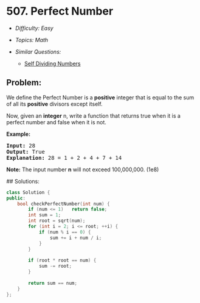 # 507. Perfect Number

* *Difficulty: Easy*

* *Topics: Math*

* *Similar Questions:*

  * [Self Dividing Numbers](self-dividing-numbers.md)

## Problem:

<p>We define the Perfect Number is a <b>positive</b> integer that is equal to the sum of all its <b>positive</b> divisors except itself. 
</p>
Now, given an <b>integer</b> n, write a function that returns true when it is a perfect number and false when it is not.
</p>

<p><b>Example:</b><br />
<pre>
<b>Input:</b> 28
<b>Output:</b> True
<b>Explanation:</b> 28 = 1 + 2 + 4 + 7 + 14
</pre>
</p>

<p><b>Note:</b>
The input number <b>n</b> will not exceed 100,000,000. (1e8)
</p>
## Solutions:

```c++
class Solution {
public:
    bool checkPerfectNumber(int num) {
        if (num <= 1)   return false;
        int sum = 1;
        int root = sqrt(num);
        for (int i = 2; i <= root; ++i) {
            if (num % i == 0) {
                sum += i + num / i;
            }
        }
        
        if (root * root == num) {
            sum -= root;
        }
        
        return sum == num;
    }
};
```
